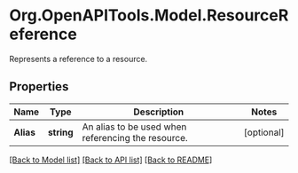 # Org.OpenAPITools.Model.ResourceReference
Represents a reference to a resource.

## Properties

Name | Type | Description | Notes
------------ | ------------- | ------------- | -------------
**Alias** | **string** | An alias to be used when referencing the resource. | [optional] 

[[Back to Model list]](../README.md#documentation-for-models) [[Back to API list]](../README.md#documentation-for-api-endpoints) [[Back to README]](../README.md)

